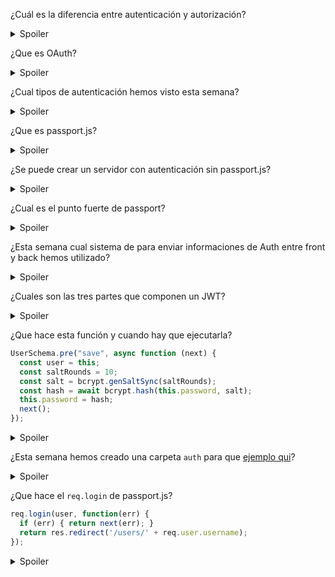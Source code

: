 ¿Cuál es la diferencia entre autenticación y autorización?

<details>
  <summary>Spoiler</summary>

La autenticación es el proceso para verificar la identidad y las credenciales del usuario para autenticarlo en el sistema.
La autorización es el proceso mediante el cual se determina el acceso a un segmento, método o recurso.
La autorización suele ser un paso posterior a la autenticación.

</details>

¿Que es OAuth?

<details>
  <summary>Spoiler</summary>

OAuth es un protocolo o marco de autorización de estándar abierto que describe cómo los servidores y servicios no relacionados pueden permitir de forma segura el acceso autenticado a sus activos sin compartir realmente la credencial de inicio de sesión única inicial y relacionada. Como usar Google o Facebook para iniciar sesión en algo.

</details>

¿Cual tipos de autenticación hemos visto esta semana?

<details>
  <summary>Spoiler</summary>

- Esta semana hemos visto autenticación mediante mail / password y OAuth con Github
- ¿Existen otras formas?
- Si, por ejemplo: IP Authentication, IP Range Authentication, Certificates.
</details>

¿Que es passport.js?

<details>
  <summary>Spoiler</summary>

- Passport es un middleware de autenticación para Node.js. Extremadamente flexible y modular, Passport puede incorporarse discretamente a cualquier aplicación web basada en Express. Un conjunto completo de estrategias admite la autenticación mediante un nombre de usuario y una contraseña, Facebook, Twitter y más.
</details>

¿Se puede crear un servidor con autenticación sin passport.js?

<details>
  <summary>Spoiler</summary>
Si
</details>

¿Cual es el punto fuerte de passport?

<details>
  <summary>Spoiler</summary>
  
Permite a los usuarios autenticarse iniciando sesión con Google, FB o cualquier servicio con una cantidad mínima de código.
</details>

¿Esta semana cual sistema de para enviar informaciones de Auth entre front y back hemos utilizado?

<details>
  <summary>Spoiler</summary>

- Jason Web Token
- ¿Cual es la diferencia entre JWT y session?
- Session guarda en la BBDD la cookie de session del usuario mientras JWT no
</details>

¿Cuales son las tres partes que componen un JWT?

<details>
  <summary>Spoiler</summary>

- HEADER:ALGORITHM & TOKEN TYPE, PAYLOAD:DATA y VERIFY SIGNATURE
- ¿Cual son las informaciones que puedo meter en el payload del JWT?
- El JWT [RFC](https://datatracker.ietf.org/doc/html/rfc7519) establece tres clases de afirmaciones:

1. Afirmaciones registradas (Registered claims ) - establecidas en [Section 10.1.](https://datatracker.ietf.org/doc/html/rfc7519#section-10.1)
2. Afirmaciones publicas (Public claims) - contienen valores que deben ser únicos como correo electrónico, dirección o número de teléfono. [Ver lista completa](https://www.iana.org/assignments/jwt/jwt.xhtml)
3. Afirmaciones Privadas (Private claims) - Nombre que no están registrados en las afirmaciones publicas, tienen que ser utilizadas con cuidado

Ninguna de estas afirmaciones es obligatoria

Un JWT es autónomo y debe evitar el uso de la sesión del servidor proporcionando los datos necesarios para realizar la autenticación (sin necesidad de almacenamiento en el servidor ni acceso a la base de datos). Por lo tanto, la información del rol se puede incluir en JWT.

</details>

¿Que hace esta función y cuando hay que ejecutarla?

```js
UserSchema.pre("save", async function (next) {
  const user = this;
  const saltRounds = 10;
  const salt = bcrypt.genSaltSync(saltRounds);
  const hash = await bcrypt.hash(this.password, salt);
  this.password = hash;
  next();
});
```

<details>
  <summary>Spoiler</summary>

- En esta parte de código estamos encriptando la password a traves del paquete bcrypt (llamada así por el algoritmo de hash), justo antes de guardar el usuario en la
</details>

¿Esta semana hemos creado una carpeta `auth` para que [ejemplo qui](https://github.com/TheBridge-FullStackDeveloper/fs-pt2104-authentication/blob/main/auth-with-comments/auth/passport.js)?

<details>
  <summary>Spoiler</summary>

- Dentro de la carpeta auth hemos creado un fichero para inizializar las estrategias de passport
</details>

¿Que hace el `req.login` de passport.js?
```js
req.login(user, function(err) {
  if (err) { return next(err); }
  return res.redirect('/users/' + req.user.username);
});
```

<details>
  <summary>Spoiler</summary>

- Cuando se complete la operación de inicio de sesión, el usuario será asignado a req.user.

Nota: el middleware `passport.authenticate()` invoca `req.login()` automáticamente. Esta función se usa principalmente cuando los usuarios se registran, durante el cual se puede invocar `req.login()` para iniciar sesión automáticamente en el usuario recién registrado.
</details>
